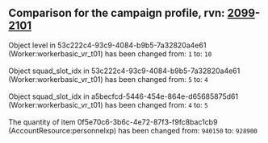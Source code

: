 ## Comparison for the campaign profile, rvn: [2099](https://github.com/PRO100KatYT/FortniteProfileRevisions/tree/main/profiles/campaign/2099%20campaign.json)-[2101](https://github.com/PRO100KatYT/FortniteProfileRevisions/tree/main/profiles/campaign/2101%20campaign.json)

Object level in 53c222c4-93c9-4084-b9b5-7a32820a4e61 (Worker:workerbasic_vr_t01) has been changed from: `1` to: `10`
<br><br>
Object squad_slot_idx in 53c222c4-93c9-4084-b9b5-7a32820a4e61 (Worker:workerbasic_vr_t01) has been changed from: `5` to: `4`
<br><br>
Object squad_slot_idx in a5becfcd-5446-454e-864e-d65685875d61 (Worker:workerbasic_vr_t01) has been changed from: `4` to: `5`
<br><br>
The quantity of item 0f5e70c6-3b6c-4e72-87f3-f9fc8bac1cb9 (AccountResource:personnelxp) has been changed from: `940150` to: `928900`
<br><br>
